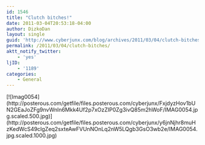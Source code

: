 ```yaml
---
id: 1546
title: "Clutch bitches!"
date: 2011-03-04T20:53:18-04:00
author: DizkoDan
layout: single
guid: 'http://www.cyberjunx.com/blog/archives/2011/03/04/clutch-bitches/'
permalink: /2011/03/04/clutch-bitches/
aktt_notify_twitter:
    - 'yes'
ljID:
    - '1189'
categories:
    - General
---
```


<div class="posterous_autopost"><div class="p_embed p_image_embed"> [![Imag0054](http://posterous.com/getfile/files.posterous.com/cyberjunx/FxjdyzHov1bUN2GEaJoZFg9nvWnln6Mkk4Uf2p7xOzZIP0Zg3ivQ85m2hWoF/IMAG0054.jpg.scaled.500.jpg)](http://posterous.com/getfile/files.posterous.com/cyberjunx/y6jnNjhr8muHzKedWcS49clgZeq2sxteAwFVUnNOnLq2nW5LQgb3GsO3wb2e/IMAG0054.jpg.scaled.1000.jpg) </div></div>